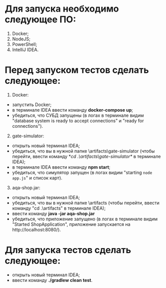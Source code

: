# Для запуска необходимо следующее ПО:
1. Docker;
1. NodeJS;
1. PowerShell;
1. IntelliJ IDEA.

# Перед запуском тестов сделать следующее:
1. Docker: 
* запустить Docker;
* в терминале IDEA ввести команду **docker-compose up**;
* убедиться, что СУБД запущены (в логах в терминале видим "database system is ready to accept connections" и "ready for connections").

2. gate-simulator:
* открыть новый терминал IDEA;
* убедиться, что вы в нужной папке \artifacts\gate-simulator (чтобы перейти, ввести команду **cd .\artifacts\gate-simulator\** в терминале IDEA);
* в терминале IDEA ввести команду **npm start**;
* убедиться, что симулятор запущен (в логах видим "starting `node app.js`" и список карт).

3. aqa-shop.jar:
* открыть новый терминал IDEA;
* убедиться, что вы в нужной папке \artifacts (чтобы перейти, ввести команду "cd .\artifacts\" в терминале IDEA);
* ввести команду **java -jar aqa-shop.jar**
* убедиться, что приложение запущено (в логах в терминале видим "Started ShopApplication", приложение запускается на http://localhost:8080/).

# Для запуска тестов сделать следующее:
* открыть новый терминал IDEA;
* ввести команду **./gradlew clean test**.